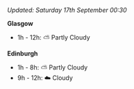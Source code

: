 *Updated: Saturday 17th September 00:30*

**Glasgow**

* 1h - 12h: :partly_sunny: Partly Cloudy

**Edinburgh**

* 1h - 8h: :partly_sunny: Partly Cloudy
* 9h - 12h: :cloud: Cloudy
